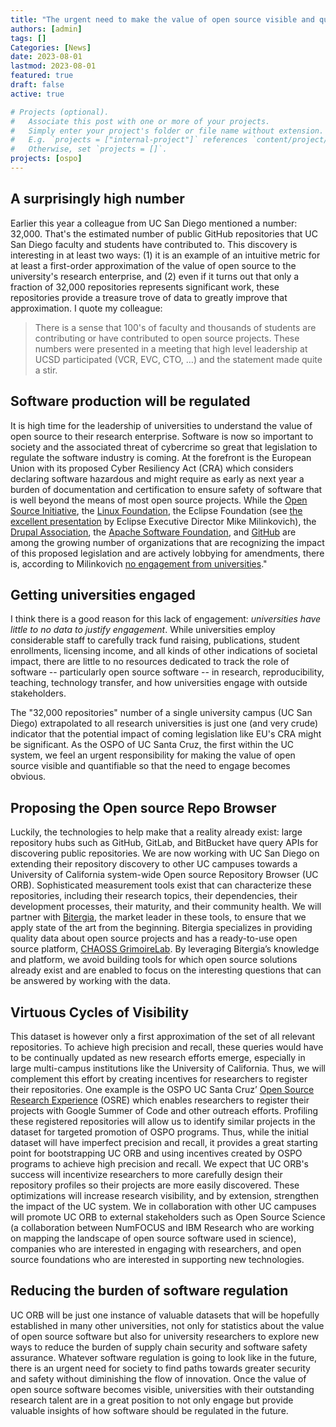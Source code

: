 ```yaml
---
title: "The urgent need to make the value of open source visible and quantifiable to university leadership" 
authors: [admin]
tags: []
Categories: [News]
date: 2023-08-01
lastmod: 2023-08-01
featured: true
draft: false
active: true

# Projects (optional).
#   Associate this post with one or more of your projects.
#   Simply enter your project's folder or file name without extension.
#   E.g. `projects = ["internal-project"]` references `content/project/deep-learning/index.md`.
#   Otherwise, set `projects = []`.
projects: [ospo]
---
```


## A surprisingly high number

Earlier this year a colleague from UC San Diego mentioned a number: 32,000. That's the estimated number of public GitHub repositories that UC San Diego faculty and students have contributed to. This discovery is interesting in at least two ways: (1) it is an example of an intuitive metric for at least a first-order approximation of the value of open source to the university's research enterprise, and (2) even if it turns out that only a fraction of 32,000 repositories represents significant work, these repositories provide a treasure trove of data to greatly improve that approximation. I quote my colleague: 
> There is a sense that 100's of faculty and thousands of students are contributing or have contributed to open source projects. These numbers were presented in a meeting that high level leadership at UCSD participated (VCR, EVC, CTO, …) and the statement made quite a stir.  

## Software production will be regulated

It is high time for the leadership of universities to understand the value of open source to their research enterprise. Software is now so important to society and the associated threat of cybercrime so great that legislation to regulate the software industry is coming. At the forefront is the European Union with its proposed Cyber Resiliency Act (CRA) which considers declaring software hazardous and might require as early as next year a burden of documentation and certification to ensure safety of software that is well beyond the means of most open source projects. While the [Open Source Initiative](https://blog.opensource.org/convening-public-benefit-and-charitable-foundations-working-in-open-domains/), the [Linux Foundation](https://linuxfoundation.eu/cyber-resilience-act), the Eclipse Foundation (see [the excellent presentation](https://www.youtube.com/watch?v=AmsM5_5QO5A) by Eclipse Executive Director Mike Milinkovich), the [Drupal Association](https://www.drupal.org/association/blog/open-source-unity-joint-concerns-over-the-proposed-cyber-resilience-act-in-the-eu), the [Apache Software Foundation](https://news.apache.org/foundation/entry/save-open-source-the-impending-tragedy-of-the-cyber-resilience-act), and [GitHub](https://github.blog/2023-07-12-no-cyber-resilience-without-open-source-sustainability/) are among the growing number of organizations that are recognizing the impact of this proposed legislation and are actively lobbying for amendments, there is, according to Milinkovich [no engagement from universities](https://youtube.com/clip/UgkxLtjHxiGQg1wdib79Q3AsvKqTZHBUxbGg)." 

## Getting universities engaged 

I think there is a good reason for this lack of engagement: _universities have little to no data to justify engagement_. While universities employ considerable staff to carefully track fund raising, publications, student enrollments, licensing income, and all kinds of other indications of societal impact, there are little to no resources dedicated to track the role of software --  particularly open source software -- in research, reproducibility, teaching, technology transfer, and how universities engage with outside stakeholders. 

The "32,000 repositories" number of a single university campus (UC San Diego) extrapolated to all research universities is just one (and very crude) indicator that the potential impact of coming legislation like EU's CRA might be significant. As the OSPO of UC Santa Cruz, the first within the UC system, we feel an urgent responsibility for making the value of open source visible and quantifiable so that the need to engage becomes obvious. 

## Proposing the Open source Repo Browser

Luckily, the technologies to help make that a reality already exist: large repository hubs such as GitHub, GitLab, and BitBucket have query APIs for discovering public repositories. We are now working with UC San Diego on extending their repository discovery to other UC campuses towards a University of California system-wide Open source Repository Browser (UC ORB). Sophisticated measurement tools exist that can characterize these repositories, including their research topics, their dependencies, their development processes, their maturity, and their community health. We will partner with [Bitergia](https://bitergia.com/bitergia-analytics/), the market leader in these tools, to ensure that we apply state of the art from the beginning. Bitergia specializes in providing quality data about open source projects and has a ready-to-use open source platform, [CHAOSS GrimoireLab](https://chaoss.github.io/grimoirelab/). By leveraging Bitergia’s knowledge and platform, we avoid building tools for which open source solutions already exist and are enabled to focus on the interesting questions that can be answered by working with the data.  

## Virtuous Cycles of Visibility

This dataset is however only a first approximation of the set of all relevant repositories. To achieve high precision and recall, these queries would have to be continually updated as new research efforts emerge, especially in large multi-campus institutions like the University of California. Thus, we will complement this effort by creating incentives for researchers to register their repositories. One example is the OSPO UC Santa Cruz’ [Open Source Research Experience](https://ospo.ucsc.edu/osre) (OSRE) which enables researchers to register their projects with Google Summer of Code and other outreach efforts. Profiling these registered repositories will allow us to identify similar projects in the dataset for targeted promotion of OSPO programs. Thus, while the initial dataset will have imperfect precision and recall, it provides a great starting point for bootstrapping UC ORB and using incentives created by OSPO programs to achieve high precision and recall. We expect that UC ORB's success will incentivize researchers to more carefully design their repository profiles so their projects are more easily discovered. These optimizations will increase research visibility, and by extension, strengthen the impact of the UC system. We in collaboration with other UC campuses will promote UC ORB to external stakeholders such as Open Source Science (a collaboration between NumFOCUS and IBM Research who are working on mapping the landscape of open source software used in science), companies who are interested in engaging with researchers, and open source foundations who are interested in supporting new technologies.

## Reducing the burden of software regulation

UC ORB will be just one instance of valuable datasets that will be hopefully established in many other universities, not only for statistics about the value of open source software but also for university researchers to explore new ways to reduce the burden of supply chain security and software safety assurance. Whatever software regulation is going to look like in the future, there is an urgent need for society to find paths towards greater security and safety without diminishing the flow of innovation. Once the value of open source software becomes visible, universities with their outstanding research talent are in a great position to not only engage but provide valuable insights of how software should be regulated in the future.